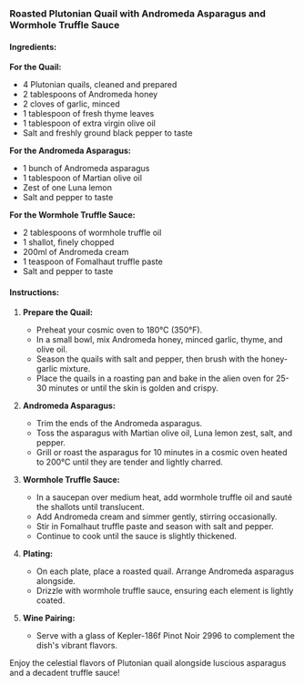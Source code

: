 ### Roasted Plutonian Quail with Andromeda Asparagus and Wormhole Truffle Sauce

#### Ingredients:

**For the Quail:**
- 4 Plutonian quails, cleaned and prepared
- 2 tablespoons of Andromeda honey
- 2 cloves of garlic, minced
- 1 tablespoon of fresh thyme leaves
- 1 tablespoon of extra virgin olive oil
- Salt and freshly ground black pepper to taste

**For the Andromeda Asparagus:**
- 1 bunch of Andromeda asparagus
- 1 tablespoon of Martian olive oil
- Zest of one Luna lemon
- Salt and pepper to taste

**For the Wormhole Truffle Sauce:**
- 2 tablespoons of wormhole truffle oil
- 1 shallot, finely chopped
- 200ml of Andromeda cream
- 1 teaspoon of Fomalhaut truffle paste
- Salt and pepper to taste

#### Instructions:

1. **Prepare the Quail:**
   - Preheat your cosmic oven to 180°C (350°F).
   - In a small bowl, mix Andromeda honey, minced garlic, thyme, and olive oil.
   - Season the quails with salt and pepper, then brush with the honey-garlic mixture.
   - Place the quails in a roasting pan and bake in the alien oven for 25-30 minutes or until the skin is golden and crispy.

2. **Andromeda Asparagus:**
   - Trim the ends of the Andromeda asparagus.
   - Toss the asparagus with Martian olive oil, Luna lemon zest, salt, and pepper.
   - Grill or roast the asparagus for 10 minutes in a cosmic oven heated to 200°C until they are tender and lightly charred.

3. **Wormhole Truffle Sauce:**
   - In a saucepan over medium heat, add wormhole truffle oil and sauté the shallots until translucent.
   - Add Andromeda cream and simmer gently, stirring occasionally.
   - Stir in Fomalhaut truffle paste and season with salt and pepper.
   - Continue to cook until the sauce is slightly thickened.

4. **Plating:**
   - On each plate, place a roasted quail. Arrange Andromeda asparagus alongside.
   - Drizzle with wormhole truffle sauce, ensuring each element is lightly coated.

5. **Wine Pairing:**
   - Serve with a glass of Kepler-186f Pinot Noir 2996 to complement the dish's vibrant flavors.

Enjoy the celestial flavors of Plutonian quail alongside luscious asparagus and a decadent truffle sauce!